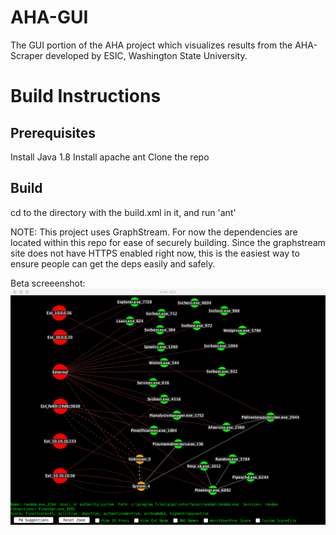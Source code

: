 # AHA-GUI
The GUI portion of the AHA project which visualizes results from the AHA-Scraper developed by ESIC, Washington State University.

# Build Instructions
## Prerequisites
Install Java 1.8
Install apache ant
Clone the repo

## Build
cd to the directory with the build.xml in it, and run 'ant'

NOTE:
This project uses GraphStream. For now the dependencies are located within this repo for ease of securely building. Since the graphstream site does not have HTTPS enabled right now, this is the easiest way to ensure people can get the deps easily and safely. 


Beta screeenshot:
![Alt text](resources/AHA-GUI-Screenshot.png?raw=true "AHA-GUI Screenshot")